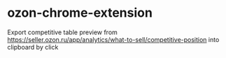 # ozon-chrome-extension
Export competitive table preview from https://seller.ozon.ru/app/analytics/what-to-sell/competitive-position into clipboard by click
